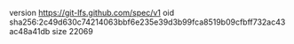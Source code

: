 version https://git-lfs.github.com/spec/v1
oid sha256:2c49d630c74214063bbf6e235e39d3b99fca8519b09cfbff732ac43ac48a41db
size 22069

